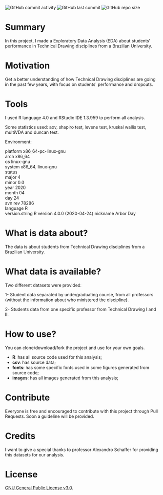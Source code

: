 ![GitHub commit activity](https://img.shields.io/github/commit-activity/y/Lubrum/Data_Analysis-Technical-Drawing) ![GitHub last commit](https://img.shields.io/github/last-commit/Lubrum/Data_Analysis-Technical-Drawing) ![GitHub repo size](https://img.shields.io/github/repo-size/Lubrum/Data_Analysis-Technical-Drawing)

# Summary 

In this project, I made a Exploratory Data Analysis (EDA) about students' performance in Technical Drawing disciplines from a Brazilian University.

# Motivation

Get a better understanding of how Technical Drawing disciplines are going in the past few years, with focus on students' performance and dropouts.

# Tools 

I used R language 4.0 and RStudio IDE 1.3.959 to perform all analysis.

Some statistics used: aov, shapiro test, levene test, kruskal wallis test, multiVDA and duncan test.

Environment:

platform       x86_64-pc-linux-gnu         
arch           x86_64                      
os             linux-gnu                   
system         x86_64, linux-gnu           
status                                     
major          4                           
minor          0.0                         
year           2020                        
month          04                          
day            24                          
svn rev        78286                       
language       R                           
version.string R version 4.0.0 (2020-04-24)
nickname       Arbor Day 

# What is data about?

The data is about students from Technical Drawing disciplines from a Brazilian University. 

# What data is available?

Two different datasets were provided:

1- Student data separated by undergraduating course, from all professors (without the information about who ministered the discipline).

2- Students data from one specific professor from Technical Drawing I and II.

# How to use?

You can clone/download/fork the project and use for your own goals. 

- **R**: has all source code used for this analysis;
- **csv**: has source data;
- **fonts**: has some specific fonts used in some figures generated from source code;
- **images**: has all images generated from this analysis;

# Contribute

Everyone is free and encouraged to contribute with this project through Pull Requests. Soon a guideline will be provided.

# Credits

I want to give a special thanks to professor Alexandro Schaffer for providing this datasets for our analysis. 

# License

[GNU General Public License v3.0](https://github.com/Lubrum/Data_Analysis-Technical-Drawing/blob/master/LICENSE).
